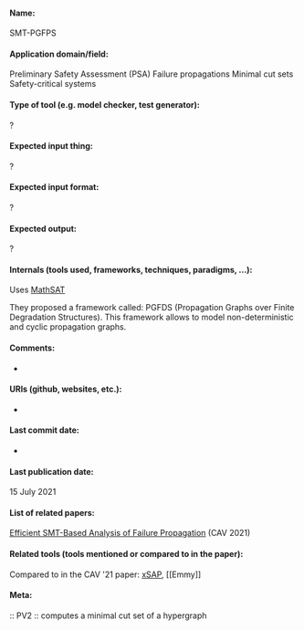 #### Name:
SMT-PGFPS

#### Application domain/field:
Preliminary Safety Assessment (PSA)
Failure propagations
Minimal cut sets
Safety-critical systems

#### Type of tool (e.g. model checker, test generator):
?

#### Expected input thing:
?

#### Expected input format:
?

#### Expected output:
?

#### Internals (tools used, frameworks, techniques, paradigms, ...):
Uses [MathSAT](Solvers/SMT/MathSAT.md)

They proposed a framework called: PGFDS (Propagation Graphs over Finite Degradation Structures). This framework allows to model non-deterministic and cyclic propagation graphs.

#### Comments:
-

#### URIs (github, websites, etc.):
-

#### Last commit date:
-

#### Last publication date:
15 July 2021

#### List of related papers:
[Efficient SMT-Based Analysis of Failure Propagation](https://doi.org/10.1007/978-3-030-81688-9_10) (CAV 2021)

#### Related tools (tools mentioned or compared to in the paper):
Compared to in the CAV '21 paper: [xSAP](xSAP.md), [[Emmy]]

#### Meta:
:: PV2 :: computes a minimal cut set of a hypergraph